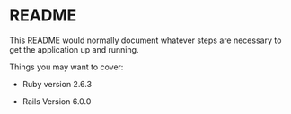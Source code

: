# README

This README would normally document whatever steps are necessary to get the
application up and running.

Things you may want to cover:

* Ruby version 2.6.3

* Rails Version 6.0.0


